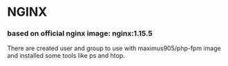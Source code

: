 # NGINX
### based on official nginx image: nginx:1.15.5
There are created user and group to use with maximus905/php-fpm image
and installed some tools like ps and htop.
